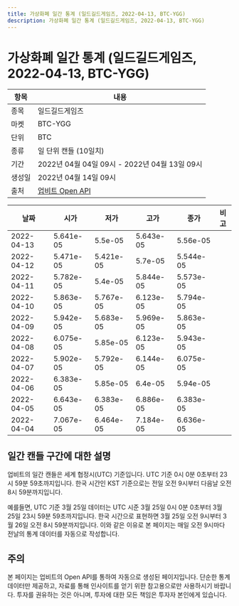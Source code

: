 ```yaml
---
title: 가상화폐 일간 통계 (일드길드게임즈, 2022-04-13, BTC-YGG)
description: 가상화폐 일간 통계 (일드길드게임즈, 2022-04-13, BTC-YGG)
---
```



가상화폐 일간 통계 (일드길드게임즈, 2022-04-13, BTC-YGG)
===

|항목|내용|
|--|--|
|종목|일드길드게임즈|
|마켓|BTC-YGG|
|단위|BTC|
|종류|일 단위 캔들 (10일치)|
|기간|2022년 04월 04일 09시 - 2022년 04월 13일 09시|
|생성일|2022년 04월 14일 09시|
|출처|[업비트 Open API](https://docs.upbit.com)|


|날짜|시가|저가|고가|종가|비고|
|--|--|--|--|--|--|
|2022-04-13|5.641e-05|5.5e-05|5.643e-05|5.56e-05|    |
|2022-04-12|5.471e-05|5.421e-05|5.7e-05|5.544e-05|    |
|2022-04-11|5.782e-05|5.4e-05|5.844e-05|5.573e-05|    |
|2022-04-10|5.863e-05|5.767e-05|6.123e-05|5.794e-05|    |
|2022-04-09|5.942e-05|5.683e-05|5.969e-05|5.863e-05|    |
|2022-04-08|6.075e-05|5.85e-05|6.123e-05|5.943e-05|    |
|2022-04-07|5.902e-05|5.792e-05|6.144e-05|6.075e-05|    |
|2022-04-06|6.383e-05|5.85e-05|6.4e-05|5.94e-05|    |
|2022-04-05|6.643e-05|6.383e-05|6.886e-05|6.383e-05|    |
|2022-04-04|7.067e-05|6.464e-05|7.184e-05|6.636e-05|    |


일간 캔들 구간에 대한 설명
---


업비트의 일간 캔들은 세계 협정시(UTC) 기준입니다. 
UTC 기준 0시 0분 0초부터 23시 59분 59초까지입니다. 
한국 시간인 KST 기준으로는 전일 오전 9시부터 다음날 오전 8시 59분까지입니다. 


예를들면, UTC 기준 3월 25일 데이터는 UTC 시준 3월 25일 0시 0분 0초부터 3월 25일 23시 59분 59초까지입니다. 
한국 시간으로 표현하면 3월 25일 오전 9시부터 3월 26일 오전 8시 59분까지입니다. 
이와 같은 이유로 본 페이지는 매일 오전 9시마다 전날의 통계 데이터를 자동으로 작성합니다. 


주의
---


본 페이지는 업비트의 Open API를 통하여 자동으로 생성된 페이지입니다. 
단순한 통계 데이터만 제공하고, 자료를 통해 인사이트를 얻기 위한 참고용으로만 사용하시기 바랍니다. 
투자를 권유하는 것은 아니며, 투자에 대한 모든 책임은 투자자 본인에게 있습니다. 

